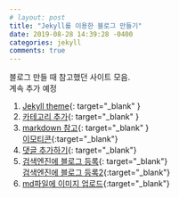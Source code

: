 ```yaml
---
# layout: post
title: "Jekyll를 이용한 블로그 만들기"
date: 2019-08-28 14:39:28 -0400
categories: jekyll
comments: true
---
```


블로그 만들 때 참고했던 사이트 모음.  
계속 추가 예정

1. [Jekyll theme](https://github.com/mmistakes/minimal-mistakes){: target="_blank" }
2. [카테고리 추가](https://hoisharka.github.io/jekyll/2017/12/03/jekyll-category-002/){: target="_blank" }
3. [markdown 참고](https://teddylee777.github.io/jekyll/Jekyll-%EC%82%AC%EC%9A%A9%EC%9D%84-%EC%9C%84%ED%95%9C-markdown-%EB%AC%B8%EB%B2%95){: target="_blank" }  
[이모티콘](https://steemit.com/steemkr-guide/@snow-airline/steemkr-quick-start-guide){:target="_blank"}
4. [댓글 추가하기](https://devmjun.github.io/archive/addComments){: target="_blank"}  
5. [검색엔진에 블로그 등록](https://gmlwjd9405.github.io/2017/10/20/include-blog-in-a-GoogleSearchEngine.html){: target="_blank"}   
[검색엔진에 블로그 등록2](http://jinyongjeong.github.io/2017/01/13/blog_make_searched/){:target="_blank"}  
6. [md파일에 이미지 업로드](https://hanee24.github.io/2017/12/21/how-to-upload-image-with-github-readme/){:target="_blank"}
